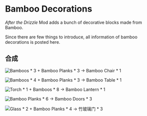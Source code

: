 # Bamboo Decorations

*After the Drizzle* Mod adds a bunch of decorative blocks made from Bamboo.

Since there are few things to introduce, all information of bamboo decorations is posted here.

## 合成

![Bamboos * 3 + Bamboo Planks * 3 → Bamboo Chair * 1](../.gitbook/assets/recipes/bamboo_chair_recipe.png)

![Bamboos * 4 + Bamboo Planks * 3 → Bamboo Table * 1](../.gitbook/assets/recipes/bamboo_table_recipe.png)

![Torch * 1 + Bamboos * 8 → Bamboo Lantern * 1](../.gitbook/assets/recipes/bamboo_lantern_recipe.png)

![Bamboo Planks * 6 → Bamboo Doors * 3](../.gitbook/assets/recipes/bamboo_door_recipe.png)

![Glass * 2 + Bamboo Planks * 4 → 竹玻璃门 * 3](../.gitbook/assets/recipes/bamboo_glass_door_recipe.png)